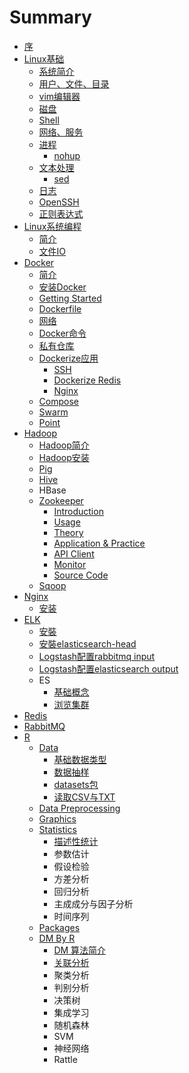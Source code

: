 # Summary

* [序](README.md)
* [Linux基础](linux_basic/README.md)
    * [系统简介](linux_basic/系统简介.md)
    * [用户、文件、目录](linux_basic/用户-文件-目录.md)
    * [vim编辑器](linux_basic/vim编辑器.md)
    * [磁盘](linux_basic/磁盘.md)
    * [Shell](linux_basic/shell.md)
    * [网络、服务](linux_basic/网络、服务.md)
    * [进程](linux_basic/进程.md)
        * [nohup](linux_basic/nohup.md)
    * [文本处理](linux_basic/文本处理.md)
        * [sed](linux_basic/sed.md)
    * [日志](linux_basic/日志.md)
    * [OpenSSH](linux_basic/openssh.md)
    * [正则表达式](linux_basic/正则表达式.md)
* [Linux系统编程](LinuxSystemProgramming/linux系统编程.md)
    * [简介](LinuxSystemProgramming/简介.md)
    * [文件IO](LinuxSystemProgramming/文件io.md)
* [Docker](Docker/docker.md)
    * [简介](Docker/简介.md)
    * [安装Docker](Docker/ubuntu上安装docker.md)
    * [Getting Started](Docker/getting-started.md)
    * [Dockerfile](Docker/dockerfile.md)
    * [网络](Docker/网络.md)
    * [Docker命令](Docker/docker命令.md)
    * [私有仓库](Docker/私有仓库.md)
    * [Dockerize应用](Docker/dockerize应用.md)
        * [SSH](Docker/ssh.md)
        * [Dockerize Redis](Docker/dockerize-redis.md)
        * [Nginx](Docker/nginx.md)
    * [Compose](Docker/compose.md)
    * [Swarm](Docker/swarm.md)
    * [Point](Docker/point.md)
* [Hadoop](hadoop/zk/README.md)
    * [Hadoop简介](hadoop/hadoop简介.md)
    * [Hadoop安装](hadoop/hadoop安装.md)
    * [Pig](hadoop/pig.md)
    * [Hive](hadoop/hive.md)
    * HBase
    * [Zookeeper](hadoop/zk/README.md)
        * [Introduction](hadoop/zk/introduction.md)
        * [Usage](hadoop/zk/usage.md)
        * [Theory](hadoop/zk/theory.md)
        * [Application & Practice](hadoop/zk/application--practice.md)
        * [API Client](hadoop/zk/api-client.md)
        * [Monitor](hadoop/zk/monitor.md)
        * [Source Code](hadoop/zk/source-code.md)
    * [Sqoop](hadoop/zk/sqoop.md)
* [Nginx](nginx/nginx.md)
    * [安装](nginx/安装.md)
* [ELK](elk/README.md)
    * [安裝](elk/安裝.md)
    * [安裝elasticsearch-head](elk/安裝elasticsearch-head.md)
    * [Logstash配置rabbitmq input](elk/logstash配置rabbitmq-input.md)
    * [Logstash配置elasticsearch output](elk/logstash配置elasticsearch-output.md)
    * ES
        * [基础概念](elk/基础概念.md)
        * [浏览集群](elk/浏览集群.md)
* [Redis](redis.md)
* [RabbitMQ](rabbitmq.md)
* [R](R/README.md)
    * [Data](R/data.md)
        * [基础数据类型](R/基础数据类型.md)
        * [数据抽样](R/数据抽样.md)
        * [datasets包](R/datasets包.md)
        * [读取CSV与TXT](R/读取csv与txt.md)
    * [Data Preprocessing](R/data-preprocessing.md)
    * [Graphics](R/graphics.md)
    * [Statistics](R/stat.md)
        * [描述性统计](R/描述性统计.md)
        * 参数估计
        * 假设检验
        * 方差分析
        * 回归分析
        * 主成成分与因子分析
        * 时间序列
    * [Packages](R/packages.md)
    * [DM By R](R/dm-by-r.md)
        * [DM 算法简介](R/dm-算法简介.md)
        * [关联分析](R/关联分析.md)
        * 聚类分析
        * 判别分析
        * 决策树
        * 集成学习
        * 随机森林
        * SVM
        * 神经网络
        * Rattle

